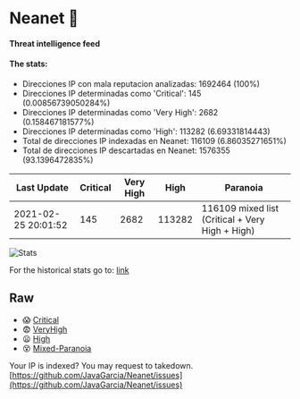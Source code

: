 # Neanet :hocho:
#### Threat intelligence feed
#### The stats:

- Direcciones IP con mala reputacion analizadas: 1692464 (100%)
- Direcciones IP determinadas como 'Critical':  145 (0.00856739050284%)
- Direcciones IP determinadas como 'Very High':  2682 (0.158467181577%)
- Direcciones IP determinadas como 'High':  113282 (6.69331814443)
- Total de direcciones IP indexadas en Neanet:  116109 (6.86035271651%)
- Total de direcciones IP descartadas en Neanet:  1576355 (93.1396472835%)

| Last Update | Critical | Very High | High | Paranoia |
| --- | --- | --- | --- | --- |
| 2021-02-25 20:01:52 | 145 | 2682 | 113282 | 116109 mixed list (Critical + Very High + High)|

![Stats](https://docs.google.com/spreadsheets/d/e/2PACX-1vSnaNMIXVabIpDJjufMlzH7poXnshF3mgd8Is1g9ytUEzVsP5my4Trn8f-xkoLLQ38xpL3HtmUexLo6/pubchart?oid=501124687&format=image)

For the historical stats go to: [link](/stats.csv)
## Raw
- :scream: [Critical](https://raw.githubusercontent.com/JavaGarcia/Neanet/master/blacklists/neanet_critical.txt)
- :fearful: [VeryHigh](https://raw.githubusercontent.com/JavaGarcia/Neanet/master/blacklists/neanet_veryHigh.txtt)
- :frowning: [High](https://raw.githubusercontent.com/JavaGarcia/Neanet/master/blacklists/neanet_high.txt)
- :dizzy_face: [Mixed-Paranoia](https://raw.githubusercontent.com/JavaGarcia/Neanet/master/blacklists/neanet_all.txt)


Your IP is indexed? You may request to takedown. [https://github.com/JavaGarcia/Neanet/issues](https://github.com/JavaGarcia/Neanet/issues)












































































































































































































































































































































































































































































































































































































































































































































































































































































































































































































































































































































































































































































































































































































































































































































































































































































































































































































































































































































































































































































































































































































































































































































































































































































































































































































































































































































































































































































































































































































































































































































































































































































































































































































































































































































































































































































































































































































































































































































































































































































































































































































































































































































































































































































































































































































































